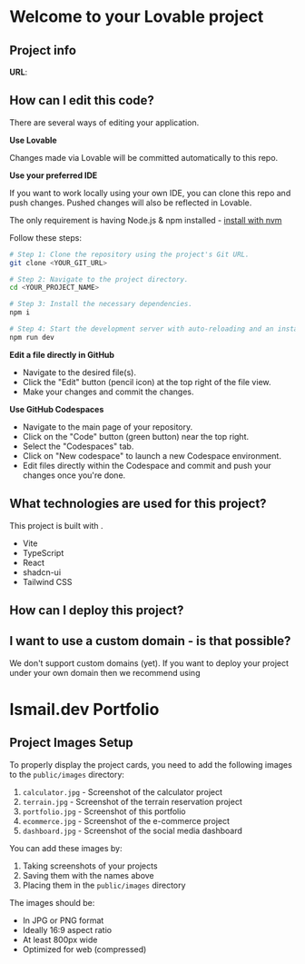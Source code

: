 # Welcome to your Lovable project

## Project info

**URL**: 

## How can I edit this code?

There are several ways of editing your application.

**Use Lovable**



Changes made via Lovable will be committed automatically to this repo.

**Use your preferred IDE**

If you want to work locally using your own IDE, you can clone this repo and push changes. Pushed changes will also be reflected in Lovable.

The only requirement is having Node.js & npm installed - [install with nvm](https://github.com/nvm-sh/nvm#installing-and-updating)

Follow these steps:

```sh
# Step 1: Clone the repository using the project's Git URL.
git clone <YOUR_GIT_URL>

# Step 2: Navigate to the project directory.
cd <YOUR_PROJECT_NAME>

# Step 3: Install the necessary dependencies.
npm i

# Step 4: Start the development server with auto-reloading and an instant preview.
npm run dev
```

**Edit a file directly in GitHub**

- Navigate to the desired file(s).
- Click the "Edit" button (pencil icon) at the top right of the file view.
- Make your changes and commit the changes.

**Use GitHub Codespaces**

- Navigate to the main page of your repository.
- Click on the "Code" button (green button) near the top right.
- Select the "Codespaces" tab.
- Click on "New codespace" to launch a new Codespace environment.
- Edit files directly within the Codespace and commit and push your changes once you're done.

## What technologies are used for this project?

This project is built with .

- Vite
- TypeScript
- React
- shadcn-ui
- Tailwind CSS

## How can I deploy this project?



## I want to use a custom domain - is that possible?

We don't support custom domains (yet). If you want to deploy your project under your own domain then we recommend using 

# Ismail.dev Portfolio

## Project Images Setup

To properly display the project cards, you need to add the following images to the `public/images` directory:

1. `calculator.jpg` - Screenshot of the calculator project
2. `terrain.jpg` - Screenshot of the terrain reservation project
3. `portfolio.jpg` - Screenshot of this portfolio
4. `ecommerce.jpg` - Screenshot of the e-commerce project
5. `dashboard.jpg` - Screenshot of the social media dashboard

You can add these images by:
1. Taking screenshots of your projects
2. Saving them with the names above
3. Placing them in the `public/images` directory

The images should be:
- In JPG or PNG format
- Ideally 16:9 aspect ratio
- At least 800px wide
- Optimized for web (compressed)
